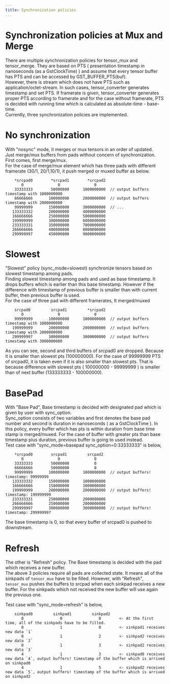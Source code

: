 ```yaml
---
title: Synchronization policies
...
```


# Synchronization policies at Mux and Merge
There are multiple synchronization policies for tensor_mux and tensor_merge.
They are based on PTS ( presentation timestamp in nanoseconds (as a GstClockTime) ) and assume that every tensor buffer has PTS and can be accessed by GST_BUFFER_PTS(buf).  
However, there is stream which does not have PTS such as application/octet-stream. In such cases, tensor_converter generates timestamp and set PTS. If framerate is given, tensor_converter generates proper PTS according to framerate and for the case without framerate, PTS is decided with running time which is calculated as absolute-time - base-time.  
Currently, three synchronization policies are implemented.

# No synchronization

With "nosync" mode, it merges or mux tensors in an order of updated.  
Just merge/mux buffers from pads without concern of synchronization. First comes, first merge/mux.  
For the case of merge/mux element which has three pads with different framerate (30/1, 20/1,10/1), it push merged or muxed buffer as below.

```
    *srcpad0        *srcpad1        *srcpad2
       0               0               0     
    33333333        50000000      1000000000  // output buffers timestamp with 1000000000
    66666666       100000000      2000000000  // output buffers timestamp with 2000000000
    99999999       150000000      3000000000  // ...
   133333332       200000000      4000000000 
   166666666       250000000      5000000000 
   199999999       300000000      6000000000
   233333331       350000000      7000000000 
   266666666       400000000      8000000000 
   299999997       450000000      9000000000 
```

# Slowest

"Slowest" policy (sync_mode=slowest) synchronize tensors based on slowest timestamp among pads.  
Finding slowest timestamp among pads and used as base timestamp. It drops buffers which is earlier than this base timestamp. However if the difference with timestamp of previous buffer is smaller than with current buffer, then previous buffer is used.  
For the case of three pad with different framerates, It merged/muxed

```
    srcpad0         srcpad1         *srcpad2
       0               0               0     
    99999999       100000000      1000000000  // output buffers timestamp with 1000000000
   199999999       200000000      2000000000  // output buffers timestamp with 2000000000
   299999997       300000000      3000000000  // output buffers timestamp with 3000000000
```

As you can see, second and third buffers of srcpad0 are dropped. Because it is smaller than slowest pts (100000000). For the case of 99999999 PTS of srcpad0, it is taken even if it is also smaller than slowest pts. That is because difference with slowest pts ( 100000000 - 99999999 ) is smaller than of next buffer (133333333 - 100000000).

# BasePad

With "Base Pad", Base timestamp is decided with designated pad which is given by user with sync_option.  
Sync_option consists of two variables and first denotes the base pad number and second is duration in nanoseconds ( as a GstClockTime ). In this policy, every buffer which has pts is within duration from base time stamp is merged/muxed. For the case of buffer with greater pts than base timestamp plus duration, previous buffer is going to used instead.  
Test case with "sync_mode=basepad sync_option=0:33333333" is below,

```
    *srcpad0        srcpad1         srcpad2
       0               0               0     
    33333333        50000000           0     
    66666666        50000000           0    
    99999999       100000000      1000000000  // output buffers! timestamp: 99999999
   133333332       150000000      1000000000
   166666666       150000000      1000000000
   199999999       200000000      2000000000  // output buffers! timestamp: 199999999
   233333331       250000000      2000000000
   266666666       250000000      2000000000 
   299999997       300000000      3000000000  // output buffers! timestamp: 299999997
```

The base timestamp is 0, so that every buffer of srcpad0 is pushed to downstream.

# Refresh

The other is "Refresh" policy. The Base timestamp is decided with the pad which receives a new buffer.  
The above 3 policies require all pads are collected state. It means all of the sinkpads of `tensor_mux` have to be filled. However, with "Refresh", `tensor_mux` pushes the buffers to srcpad when each sinkpad receives a new buffer. For the sinkpads which not received the new buffer will use again the previous one.  

Test case with "sync_mode=refresh" is below,

```
    sinkpad0         sinkpad1         sinkpad2
       0                0                0        <- At the first time, all of the sinkpads have to be filled.
       0                1                0        <- sinkpad1 receives new data `1`
       0                1                2        <- sinkpad2 receives new data `2`
       0                1                3        <- sinkpad2 receives new data `3`
       4                1                3        <- sinkpad0 receives new data `4`, output buffers! timestamp of the buffer which is arrived on sinkpad0
       4                1                5        <- sinkpad2 receives new data `5`, output buffers! timestamp of the buffer which is arrived on sinkpad2
```
